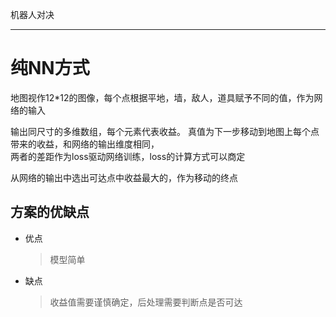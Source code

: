 机器人对决

---
# 纯NN方式
地图视作12*12的图像，每个点根据平地，墙，敌人，道具赋予不同的值，作为网络的输入

输出同尺寸的多维数组，每个元素代表收益。
真值为下一步移动到地图上每个点带来的收益，和网络的输出维度相同，  
两者的差距作为loss驱动网络训练，loss的计算方式可以商定

从网络的输出中选出可达点中收益最大的，作为移动的终点

## 方案的优缺点
- 优点
  > 模型简单
- 缺点
  > 收益值需要谨慎确定，后处理需要判断点是否可达